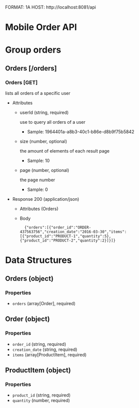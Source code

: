 FORMAT: 1A
HOST: http://localhost:8081/api

# Mobile Order API


# Group orders

## Orders [/orders]

### Orders [GET]
lists all orders of a specific user
+ Attributes
    + userId (string, required)

        use to query all orders of a user

        + Sample: 1964401a-a8b3-40c1-b86e-d8b9f75b5842
    + size (number, optional)

        the amount of elements of each result page

        + Sample: 10
    + page (number, optional)

        the page number

        + Sample: 0

+ Response 200 (application/json)
    + Attributes (Orders)

    + Body

            {"orders":[{"order_id":"ORDER-437563756","creation_date":"2016-03-30","items":[{"product_id":"PRODUCT-1","quantity":5},{"product_id":"PRODUCT-2","quantity":2}]}]}




# Data Structures

## Orders (object)


### Properties
+ `orders` (array[Order], required) 


## Order (object)


### Properties
+ `order_id` (string, required) 
+ `creation_date` (string, required) 
+ `items` (array[ProductItem], required) 


## ProductItem (object)


### Properties
+ `product_id` (string, required) 
+ `quantity` (number, required) 



